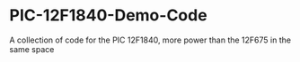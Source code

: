# PIC-12F1840-Demo-Code
A collection of code for the PIC 12F1840, more power than the 12F675 in the same space
